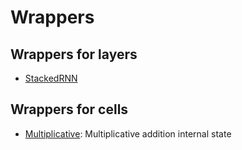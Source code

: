 # Wrappers

## Wrappers for layers

- [StackedRNN](wrappers/stacked.md)

## Wrappers for cells

- [Multiplicative](wrappers/multiplicative.md):
  Multiplicative addition internal state
